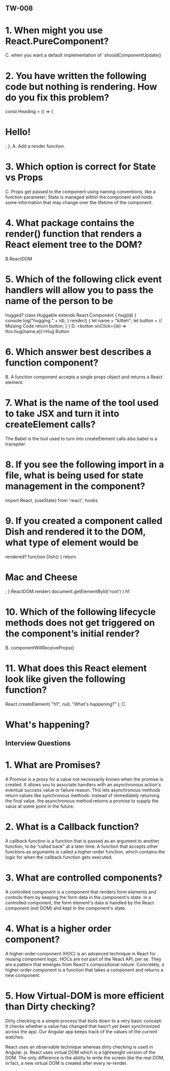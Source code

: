 ## TW-008
# 1. When might you use React.PureComponent?
C. when you want a default implementation of `shouldComponentUpdate() 

# 2. You have written the following code but nothing is rendering. How do you fix this problem?
const Heading = () => {
 <h1>Hello!</h1>;
};
A. Add a render function. 

# 3. Which option is correct for State vs Props
C. Props get passed to the component using naming conventions, like a function parameter; State is managed
within the component and holds some information that may change over the lifetime of the component.

# 4. What package contains the render() function that renders a React element tree to the DOM?
B.ReactDOM

# 5. Which of the following click event handlers will allow you to pass the name of the person to be
hugged?
class Huggable extends React.Component {
 hug(id) {
 console.log("hugging " + id);
 }
 render() {
 let name = "kitteh";
 let button = // Missing Code
 return button;
 }
}
D. <button onClick={(e) => this.hug(name,e)}>Hug Button</button>

# 6. Which answer best describes a function component?
B. A function component accepts a single props object and returns a React element.

# 7. What is the name of the tool used to take JSX and turn it into createElement calls?
 The Babel is the tool used to turn into createElement calls also babel is a transpiler 

# 8. If you see the following import in a file, what is being used for state management in the component?
import React, {useState} from 'react';
hooks

# 9. If you created a component called Dish and rendered it to the DOM, what type of element would be
rendered?
function Dish() {
 return <h1> Mac and Cheese</h1>;
}
ReactDOM.render(
 <Dish />
 document.getElementById('root')
)
h1

# 10. Which of the following lifecycle methods does not get triggered on the component’s initial render?
B. componentWillReceiveProps()

# 11. What does this React element look like given the following function?
React.createElement(
 "h1",
 null,
 "What's happening?"
);
C.
<h1>What's happening?</h1> 

## Interview Questions
# 1. What are Promises?
A Promise is a proxy for a value not necessarily known when the promise is created. It allows you to associate handlers with an asynchronous action's eventual success value or failure reason. This lets asynchronous methods return values like synchronous methods: instead of immediately returning the final value, the asynchronous method returns a promise to supply the value at some point in the future.

# 2. What is a Callback function?
A callback function is a function that is passed as an argument to another function, to be “called back” at a later time. A function that accepts other functions as arguments is called a higher-order function, which contains the logic for when the callback function gets executed.

# 3. What are controlled components?
A controlled component is a component that renders form elements and controls them by keeping the form data in the component's state. In a controlled component, the form element's data is handled by the React component (not DOM) and kept in the component's state.

# 4. What is a higher order component?
A higher-order component (HOC) is an advanced technique in React for reusing component logic. HOCs are not part of the React API, per se. They are a pattern that emerges from React's compositional nature. Concretely, a higher-order component is a function that takes a component and returns a new component.

# 5. How Virtual-DOM is more efficient than Dirty checking?
Dirty checking is a simple process that boils down to a very basic concept: It checks whether a value has changed that hasn't yet been synchronized across the app. Our Angular app keeps track of the values of the current watches.

React uses an observable technique whereas dirty checking is used in Angular. js. React uses virtual DOM which is a lightweight version of the DOM. The only difference is the ability to write the screen like the real DOM, in fact, a new virtual DOM is created after every re-render.